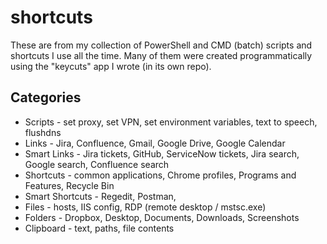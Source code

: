 # shortcuts
These are from my collection of PowerShell and CMD (batch) scripts and shortcuts I use all the time. Many of them were created programmatically using the "keycuts" app I wrote (in its own repo).

## Categories
* Scripts - set proxy, set VPN, set environment variables, text to speech, flushdns
* Links - Jira, Confluence, Gmail, Google Drive, Google Calendar
* Smart Links - Jira tickets, GitHub, ServiceNow tickets, Jira search, Google search, Confluence search
* Shortcuts - common applications, Chrome profiles, Programs and Features, Recycle Bin
* Smart Shortcuts - Regedit, Postman, 
* Files - hosts, IIS config, RDP (remote desktop / mstsc.exe)
* Folders - Dropbox, Desktop, Documents, Downloads, Screenshots 
* Clipboard - text, paths, file contents
